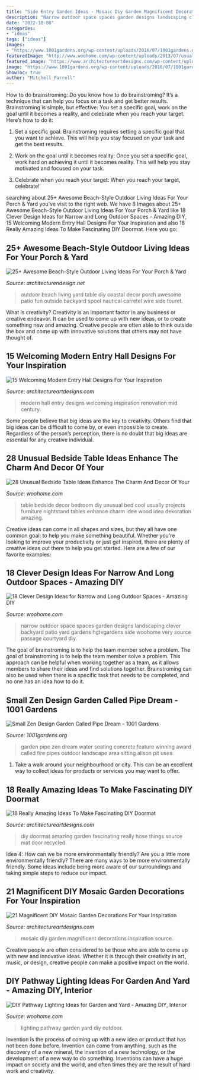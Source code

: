 ```yaml
---
title: "Side Entry Garden Ideas - Mosaic Diy Garden Magnificent Decorations Inspiration Source"
description: "Narrow outdoor space spaces garden designs landscaping clever backyard patio yard gardens hgtvgardens side woohome very source passage courtyard diy"
date: "2022-10-08"
categories:
- "ideas"
tags: ["ideas"]
images:
- "https://www.1001gardens.org/wp-content/uploads/2016/07/1001gardens.org-small-zen-design-garden-called-pipe-dream2-728x1091.jpg"
featuredImage: "http://www.woohome.com/wp-content/uploads/2013/07/usually-bedside-table-20.jpg"
featured_image: "https://www.architectureartdesigns.com/wp-content/uploads/2016/05/18-11.jpg"
image: "https://www.1001gardens.org/wp-content/uploads/2016/07/1001gardens.org-small-zen-design-garden-called-pipe-dream2-728x1091.jpg"
ShowToc: true
author: "Mitchell Farrell"
---
```



How to do brainstroming:
Do you know how to do brainstroming? It’s a technique that can help you focus on a task and get better results. Brainstroming is simple, but effective: You set a specific goal, work on the goal until it becomes a reality, and celebrate when you reach your target. Here’s how to do it: 
1. Set a specific goal: Brainstroming requires setting a specific goal that you want to achieve. This will help you stay focused on your task and get the best results. 

2. Work on the goal until it becomes reality: Once you set a specific goal, work hard on achieving it until it becomes reality. This will help you stay motivated and focused on your task. 

3. Celebrate when you reach your target: When you reach your target, celebrate!

	

		
searching about 25+ Awesome Beach-Style Outdoor Living Ideas For Your Porch &amp; Yard you've visit to the right web. We have 8 Images about 25+ Awesome Beach-Style Outdoor Living Ideas For Your Porch &amp; Yard like 18 Clever Design Ideas for Narrow and Long Outdoor Spaces - Amazing DIY, 15 Welcoming Modern Entry Hall Designs For Your Inspiration and also 18 Really Amazing Ideas To Make Fascinating DIY Doormat. Here you go:
		
    
## 25+ Awesome Beach-Style Outdoor Living Ideas For Your Porch &amp; Yard

<img loading=lazy src="http://cdn.architecturendesign.net/wp-content/uploads/2015/07/AD-Beach-Style-Outdoor-Living-Ideas-20.jpg" onerror="this.onerror=null;this.src='https://tse3.mm.bing.net/th?id=OIP.IilposCICfZE5yHu9TVVowHaKp&amp;pid=15.1';" alt="25+ Awesome Beach-Style Outdoor Living Ideas For Your Porch &amp; Yard">

_Source: architecturendesign.net_

>outdoor beach living yard table diy coastal decor porch awesome patio fun outside backyard spool nautical carretel wire side touret. 

	

What is creativity?
Creativity is an important factor in any business or creative endeavor. It can be used to come up with new ideas, or to create something new and amazing. Creative people are often able to think outside the box and come up with innovative solutions that others may not have thought of.

    
## 15 Welcoming Modern Entry Hall Designs For Your Inspiration

<img loading=lazy src="https://www.architectureartdesigns.com/wp-content/uploads/2014/09/15-Welcoming-Modern-Entry-Hall-Designs-For-Your-Inspiration-5-630x945.jpg" onerror="this.onerror=null;this.src='https://tse4.mm.bing.net/th?id=OIP.zZjUIYdvHHHtuwU4XS0UTgHaLH&amp;pid=15.1';" alt="15 Welcoming Modern Entry Hall Designs For Your Inspiration">

_Source: architectureartdesigns.com_

>modern hall entry designs welcoming inspiration renovation mid century. 

	

Some people believe that big ideas are the key to creativity. Others find that big ideas can be difficult to come by, or even impossible to create. Regardless of the person’s perception, there is no doubt that big ideas are essential for any creative individual.

    
## 28 Unusual Bedside Table Ideas Enhance The Charm And Decor Of Your

<img loading=lazy src="http://www.woohome.com/wp-content/uploads/2013/07/usually-bedside-table-20.jpg" onerror="this.onerror=null;this.src='https://tse2.mm.bing.net/th?id=OIP.BlJDjefl9Qf648sBPDfFPwHaNx&amp;pid=15.1';" alt="28 Unusual Bedside Table Ideas Enhance The Charm And Decor Of Your">

_Source: woohome.com_

>table bedside decor bedroom diy unusual bed cool usually projects furniture nightstand tables enhance charm idee wood idea dekoration amazing. 

	

Creative ideas can come in all shapes and sizes, but they all have one common goal: to help you make something beautiful. Whether you're looking to improve your productivity or just get inspired, there are plenty of creative ideas out there to help you get started. Here are a few of our favorite examples: 

    
## 18 Clever Design Ideas For Narrow And Long Outdoor Spaces - Amazing DIY

<img loading=lazy src="http://www.woohome.com/wp-content/uploads/2015/03/narrow-space-designs-woohome-8.jpg" onerror="this.onerror=null;this.src='https://tse3.mm.bing.net/th?id=OIP.RSPxXXXUFTm5fpBNhW7mdQHaJ4&amp;pid=15.1';" alt="18 Clever Design Ideas for Narrow and Long Outdoor Spaces - Amazing DIY">

_Source: woohome.com_

>narrow outdoor space spaces garden designs landscaping clever backyard patio yard gardens hgtvgardens side woohome very source passage courtyard diy. 

	

The goal of brainstroming is to help the team member solve a problem.
The goal of brainstroming is to help the team member solve a problem. This approach can be helpful when working together as a team, as it allows members to share their ideas and find solutions together. Brainstroming can also be used when there is a specific task that needs to be completed, and no one has an idea how to do it.

    
## Small Zen Design Garden Called Pipe Dream - 1001 Gardens

<img loading=lazy src="https://www.1001gardens.org/wp-content/uploads/2016/07/1001gardens.org-small-zen-design-garden-called-pipe-dream2-728x1091.jpg" onerror="this.onerror=null;this.src='https://tse3.mm.bing.net/th?id=OIP.lcalXvPTwAg9fMv-4SoE6gHaLG&amp;pid=15.1';" alt="Small Zen Design Garden Called Pipe Dream - 1001 Gardens">

_Source: 1001gardens.org_

>garden pipe zen dream water seating concrete feature winning award called fire pipes outdoor landscape area sitting alison pit uses. 

	

1. Take a walk around your neighbourhood or city. This can be an excellent way to collect ideas for products or services you may want to offer.

    
## 18 Really Amazing Ideas To Make Fascinating DIY Doormat

<img loading=lazy src="https://www.architectureartdesigns.com/wp-content/uploads/2016/10/2-41.jpg" onerror="this.onerror=null;this.src='https://tse1.mm.bing.net/th?id=OIP.qK4WJpQk7yxCICTaMHq6eQHaJ3&amp;pid=15.1';" alt="18 Really Amazing Ideas To Make Fascinating DIY Doormat">

_Source: architectureartdesigns.com_

>diy doormat amazing garden fascinating really hose things source mat door recycled. 

	

Idea 4: How can we be more environmentally friendly?
Are you a little more environmentally friendly? There are many ways to be more environmentally friendly. Some ideas include being more aware of our surroundings and taking simple steps to reduce our impact.

    
## 21 Magnificent DIY Mosaic Garden Decorations For Your Inspiration

<img loading=lazy src="https://www.architectureartdesigns.com/wp-content/uploads/2016/05/18-11.jpg" onerror="this.onerror=null;this.src='https://tse3.mm.bing.net/th?id=OIP.jLA4RqaS6rVY6AO0U3FT6QHaKx&amp;pid=15.1';" alt="21 Magnificent DIY Mosaic Garden Decorations For Your Inspiration">

_Source: architectureartdesigns.com_

>mosaic diy garden magnificent decorations inspiration source. 

	

Creative people are often considered to be those who are able to come up with new and innovative ideas. Whether it is through their creativity in art, music, or design, creative people can make a positive impact on the world.

    
## DIY Pathway Lighting Ideas For Garden And Yard - Amazing DIY, Interior

<img loading=lazy src="http://www.woohome.com/wp-content/uploads/2017/06/lighting-ideas-for-pathway-14.jpg" onerror="this.onerror=null;this.src='https://tse2.mm.bing.net/th?id=OIP.r7a3ifWfcvWCXl_lqE-VMwHaL1&amp;pid=15.1';" alt="DIY Pathway Lighting Ideas for Garden and Yard - Amazing DIY, Interior">

_Source: woohome.com_

>lighting pathway garden yard diy outdoor. 

	

Invention is the process of coming up with a new idea or product that has not been done before. Invention can come from anything, such as the discovery of a new mineral, the invention of a new technology, or the development of a new way to do something. Inventions can have a huge impact on society and the world, and often times they are the result of hard work and creativity.

